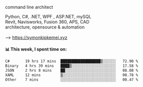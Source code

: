 command line architect

Python, C#, .NET, WPF , ASP.NET, mySQL <br>
Revit, Navisworks, Fusion 360, APS, CAD <br>
architecture, opensource & automation<br>
<br>
--> https://symonkipkemei.xyz

#### 📊 This week, I spent time on:
<!--START_SECTION:waka-->

```txt
C#       19 hrs 17 mins  ██████████████████▒░░░░░░   72.90 %
Binary   4 hrs 39 mins   ████▒░░░░░░░░░░░░░░░░░░░░   17.58 %
JSON     2 hrs 8 mins    ██░░░░░░░░░░░░░░░░░░░░░░░   08.08 %
XAML     12 mins         ▒░░░░░░░░░░░░░░░░░░░░░░░░   00.78 %
Other    7 mins          ░░░░░░░░░░░░░░░░░░░░░░░░░   00.47 %
```

<!--END_SECTION:waka-->

